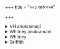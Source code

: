 +++
title = "००३ आस्रावस्य"

+++

<details><summary>VH anukramaṇī</summary>

आस्रावस्य  
भेषजम्।  
१-६ अङ्गिराः। भैषज्यं, आयुः, धन्वन्तरिः। अनुष्टुप्, ६ त्रिपदा स्वराडुपरिष्टान्महाबृहती।
</details>

<details><summary>Whitney anukramaṇī</summary>

[An̄giras.—ṣaḍṛcam. bhāiṣajyāyurdhanvantariddivatam. ānuṣṭubham: 6. 3-p. svarāḍupariṣṭānmahbṛhatī.]
</details>



<details><summary>Whitney</summary>

### Comment
This hymn in Pāipp. also follows the one that precedes it here; but in Pāipp. vss. 3 and 6 are wanting, and 4 and 5 are made to change places; and vs. 1 is defaced. Kāuś. employs it only once (25. 6), in a healing rite for various disorders and wounds (jvarātīsārātimūtranāḍīvraṇeṣu, comm.), with i. 2.


### Translations
Translated: Weber, xiii. 138; Ludwig, p. 507; Grill, 17, 79; Griffith, i. 43; Bloomfield, 9, 277.
</details>

<details><summary>Griffith</summary>

A water-cure charm
</details>
